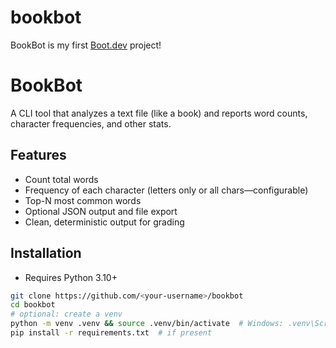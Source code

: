# bookbot

BookBot is my first [Boot.dev](https://www.boot.dev) project!

# BookBot
A CLI tool that analyzes a text file (like a book) and reports word counts, character frequencies, and other stats.

## Features
- Count total words
- Frequency of each character (letters only or all chars—configurable)
- Top-N most common words
- Optional JSON output and file export
- Clean, deterministic output for grading

## Installation
- Requires Python 3.10+

```bash
git clone https://github.com/<your-username>/bookbot
cd bookbot
# optional: create a venv
python -m venv .venv && source .venv/bin/activate  # Windows: .venv\Scripts\activate
pip install -r requirements.txt  # if present